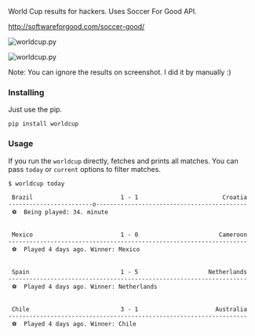 World Cup results for hackers. Uses Soccer For Good API.

http://softwareforgood.com/soccer-good/

![worldcup.py](http://i.imgur.com/DTUomdM.png)

![worldcup.py](http://imgur.com/LlElzYa.png)

Note: You can ignore the results on screenshot. I did it by manually :)


### Installing

Just use the pip.

    pip install worldcup

### Usage

If you run the `worldcup` directly, fetches and prints all matches.
You can pass `today` or `current` options to filter matches.


    $ worldcup today

     Brazil                         1 - 1                        Croatia
    ------------------------o-------------------------------------------
     ⚽  Being played: 34. minute


     Mexico                         1 - 0                       Cameroon
    --------------------------------------------------------------------
     ⚽  Played 4 days ago. Winner: Mexico


     Spain                          1 - 5                    Netherlands
    --------------------------------------------------------------------
     ⚽  Played 4 days ago. Winner: Netherlands


     Chile                          3 - 1                      Australia
    --------------------------------------------------------------------
     ⚽  Played 4 days ago. Winner: Chile


